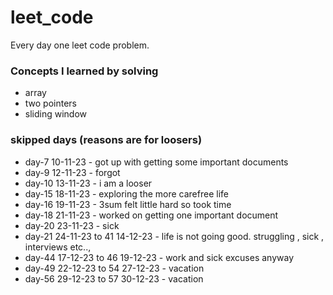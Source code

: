 # leet_code
Every day one leet code problem.

### Concepts I learned by solving
* array
* two pointers
* sliding window

### skipped days (reasons are for loosers)
* day-7 10-11-23 - got up with getting some important documents
* day-9 12-11-23 - forgot
* day-10 13-11-23 - i am a looser
* day-15 18-11-23 - exploring the more carefree life
* day-16 19-11-23 - 3sum felt little hard so took time
* day-18 21-11-23 - worked on getting one important document
* day-20 23-11-23 - sick
* day-21 24-11-23 to 41 14-12-23 - life is not going good. struggling , sick , interviews etc..,
* day-44 17-12-23 to 46 19-12-23 - work and sick excuses anyway
* day-49 22-12-23 to 54 27-12-23 - vacation
* day-56 29-12-23 to 57 30-12-23 - vacation
